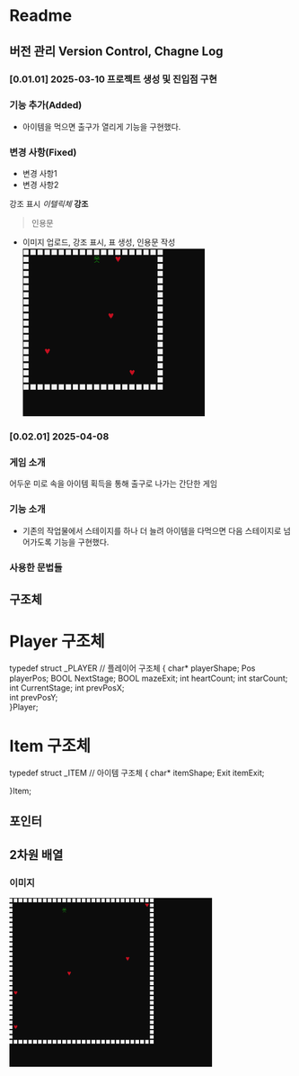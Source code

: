 # Readme

## 버전 관리 Version Control, Chagne Log

### [0.01.01] 2025-03-10 프로젝트 생성 및 진입점 구현
### 기능 추가(Added)
- 아이템을 먹으면 출구가 열리게 기능을 구현했다.


### 변경 사항(Fixed)
- 변경 사항1
- 변경 사항2

강조 표시
*이텔릭체*
**강조**

>인용문

- 이미지 업로드, 강조 표시, 표 생성, 인용문 작성
<img src="GameProgramming/Image/Main.PNG" witdh ="400" height ="300"></img>

### [0.02.01] 2025-04-08
### 게임 소개
어두운 미로 속을 아이템 획득을 통해 출구로 나가는 간단한 게임

### 기능 소개
- 기존의 작업물에서 스테이지를 하나 더 늘려 아이템을 다먹으면 다음 스테이지로 넘어가도록 기능을 구현했다.

### 사용한 문법들
## 구조체
# Player 구조체
typedef struct _PLAYER	// 플레이어 구조체
{
	char* playerShape;
	Pos playerPos;
	BOOL NextStage;
	BOOL mazeExit;
	int heartCount;
	int starCount;
	int CurrentStage;
	int prevPosX;      
	int prevPosY;      
}Player;

# Item 구조체
typedef struct _ITEM	// 아이템 구조체
{
	char* itemShape;
	Exit itemExit;

}Item;

## 포인터

## 2차원 배열

### 이미지
<img src="GameProgramming/Image/Start.png" witdh ="400" height ="300"></img>
